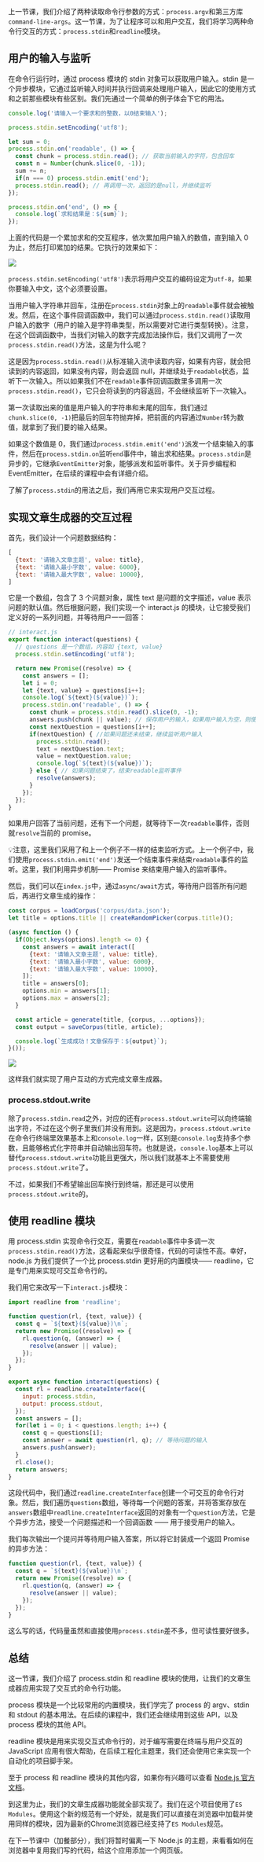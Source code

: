 上一节课，我们介绍了两种读取命令行参数的方式：`process.argv`和第三方库`command-line-args`。这一节课，为了让程序可以和用户交互，我们将学习两种命令行交互的方式：`process.stdin`和`readline`模块。

## 用户的输入与监听

在命令行运行时，通过 process 模块的 stdin 对象可以获取用户输入。stdin 是一个异步模块，它通过监听输入时间并执行回调来处理用户输入，因此它的使用方式和之前那些模块有些区别。我们先通过一个简单的例子体会下它的用法。

```js
console.log('请输入一个要求和的整数，以0结束输入');

process.stdin.setEncoding('utf8');

let sum = 0;
process.stdin.on('readable', () => {
  const chunk = process.stdin.read(); // 获取当前输入的字符，包含回车
  const n = Number(chunk.slice(0, -1));
  sum += n;
  if(n === 0) process.stdin.emit('end');
  process.stdin.read(); // 再调用一次，返回的是null，并继续监听
});

process.stdin.on('end', () => {
  console.log(`求和结果是：${sum}`);
});
```

上面的代码是一个累加求和的交互程序，依次累加用户输入的数值，直到输入 0 为止，然后打印累加的结果。它执行的效果如下：

![](https://p4.ssl.qhimg.com/t01cd056009030ce833.jpg)

`process.stdin.setEncoding('utf8')`表示将用户交互的编码设定为`utf-8`，如果你要输入中文，这个必须要设置。

当用户输入字符串并回车，注册在`process.stdin`对象上的`readable`事件就会被触发。然后，在这个事件回调函数中，我们可以通过`process.stdin.read()`读取用户输入的数字（用户的输入是字符串类型，所以需要对它进行类型转换）。注意，在这个回调函数中，当我们对输入的数字完成加法操作后，我们又调用了一次`process.stdin.read()`方法，这是为什么呢？

这是因为`process.stdin.read()`从标准输入流中读取内容，如果有内容，就会把读到的内容返回，如果没有内容，则会返回 null，并继续处于`readable`状态，监听下一次输入。所以如果我们不在`readable`事件回调函数里多调用一次`process.stdin.read()`，它只会将读到的内容返回，不会继续监听下一次输入。

第一次读取出来的值是用户输入的字符串和末尾的回车，我们通过`chunk.slice(0, -1)`把最后的回车符抛弃掉，把前面的内容通过`Number`转为数值，就拿到了我们要的输入结果。

如果这个数值是 0，我们通过`process.stdin.emit('end')`派发一个结束输入的事件，然后在`process.stdin.on`监听`end`事件中，输出求和结果。`process.stdin`是异步的，它继承`EventEmitter`对象，能够派发和监听事件。关于异步编程和EventEmitter，在后续的课程中会有详细介绍。

了解了`process.stdin`的用法之后，我们再用它来实现用户交互过程。

## 实现文章生成器的交互过程

首先，我们设计一个问题数据结构：

```js
[
  {text: '请输入文章主题', value: title},
  {text: '请输入最小字数', value: 6000},
  {text: '请输入最大字数', value: 10000},
]
```

它是一个数组，包含了 3 个问题对象，属性 text 是问题的文字描述，value 表示问题的默认值。然后根据问题，我们实现一个 interact.js 的模块，让它接受我们定义好的一系列问题，并等待用户一一回答：

```js
// interact.js
export function interact(questions) {
  // questions 是一个数组，内容如 {text, value}
  process.stdin.setEncoding('utf8');

  return new Promise((resolve) => {
    const answers = [];
    let i = 0;
    let {text, value} = questions[i++];
    console.log(`${text}(${value})`);
    process.stdin.on('readable', () => {
      const chunk = process.stdin.read().slice(0, -1);
      answers.push(chunk || value); // 保存用户的输入，如果用户输入为空，则使用缺省值
      const nextQuestion = questions[i++];
      if(nextQuestion) { //如果问题还未结束，继续监听用户输入
        process.stdin.read();
        text = nextQuestion.text;
        value = nextQuestion.value;
        console.log(`${text}(${value})`);
      } else { // 如果问题结束了，结束readable监听事件
        resolve(answers);
      }
    });
  });
}
```

如果用户回答了当前问题，还有下一个问题，就等待下一次`readable`事件，否则就`resolve`当前的 promise。

💡注意，这里我们采用了和上一个例子不一样的结束监听方式。上一个例子中，我们使用`process.stdin.emit('end')`发送一个结束事件来结束`readable`事件的监听。这里，我们利用异步机制—— Promise 来结束用户输入的监听事件。

然后，我们可以在`index.js`中，通过`async/await`方式，等待用户回答所有问题后，再进行文章生成的操作：

```js
const corpus = loadCorpus('corpus/data.json');
let title = options.title || createRandomPicker(corpus.title)();

(async function () {
  if(Object.keys(options).length <= 0) {
    const answers = await interact([
      {text: '请输入文章主题', value: title},
      {text: '请输入最小字数', value: 6000},
      {text: '请输入最大字数', value: 10000},
    ]);
    title = answers[0];
    options.min = answers[1];
    options.max = answers[2];
  }

  const article = generate(title, {corpus, ...options});
  const output = saveCorpus(title, article);

  console.log(`生成成功！文章保存于：${output}`);
}());
```

![](https://p4.ssl.qhimg.com/t015e026b29951f7bba.jpg)

这样我们就实现了用户互动的方式完成文章生成器。

### process.stdout.write

除了`process.stdin.read`之外，对应的还有`process.stdout.write`可以向终端输出字符，不过在这个例子里我们并没有用到。这是因为，`process.stdout.write`在命令行终端里效果基本上和`console.log`一样，区别是`console.log`支持多个参数，且能够格式化字符串并自动输出回车符。也就是说，`console.log`基本上可以替代`process.stdout.write`功能且更强大，所以我们就基本上不需要使用`process.stdout.write`了。

不过，如果我们不希望输出回车换行到终端，那还是可以使用`process.stdout.write`的。

## 使用 readline 模块

用 process.stdin 实现命令行交互，需要在`readable`事件中多调一次`process.stdin.read()`方法，这看起来似乎很奇怪，代码的可读性不高。幸好，node.js 为我们提供了一个比 process.stdin 更好用的内置模块—— readline，它是专门用来实现可交互命令行的。

我们用它来改写一下`interact.js`模块：

```js
import readline from 'readline';

function question(rl, {text, value}) {
  const q = `${text}(${value})\n`;
  return new Promise((resolve) => {
    rl.question(q, (answer) => {
      resolve(answer || value);
    });
  });
}

export async function interact(questions) {
  const rl = readline.createInterface({
    input: process.stdin,
    output: process.stdout,
  });
  const answers = [];
  for(let i = 0; i < questions.length; i++) {
    const q = questions[i];
    const answer = await question(rl, q); // 等待问题的输入
    answers.push(answer);
  }
  rl.close();
  return answers;
}
```

这段代码中，我们通过`readline.createInterface`创建一个可交互的命令行对象。然后，我们遍历`questions`数组，等待每一个问题的答案，并将答案存放在`answers`数组中`readline.createInterface`返回的对象有一个`question`方法，它是个异步方法，接受一个问题描述和一个回调函数 —— 用于接受用户的输入。

我们每次输出一个提问并等待用户输入答案，所以将它封装成一个返回 Promise 的异步方法：

```js
function question(rl, {text, value}) {
  const q = `${text}(${value})\n`;
  return new Promise((resolve) => {
    rl.question(q, (answer) => {
      resolve(answer || value);
    });
  });
}
```

这么写的话，代码量虽然和直接使用`process.stdin`差不多，但可读性要好很多。

## 总结

这一节课，我们介绍了 process.stdin 和 readline 模块的使用，让我们的文章生成器应用实现了交互式的命令行功能。

process 模块是一个比较常用的内置模块，我们学完了 process 的 argv、stdin 和 stdout 的基本用法。在后续的课程中，我们还会继续用到这些 API，以及 process 模块的其他 API。

readline 模块是用来实现交互式命令行的，对于编写需要在终端与用户交互的 JavaScript 应用有很大帮助，在后续工程化主题里，我们还会使用它来实现一个自动化的项目脚手架。

至于 process 和 readline 模块的其他内容，如果你有兴趣可以查看 [Node.js 官方文档](https://nodejs.org/dist/latest-v13.x/docs/api)。

到这里为止，我们的文章生成器功能就全部实现了。我们在这个项目使用了`ES Modules`。使用这个新的规范有一个好处，就是我们可以直接在浏览器中加载并使用同样的模块，因为最新的Chrome浏览器已经支持了`ES Modules`规范。

在下一节课中（加餐部分），我们将暂时偏离一下 Node.js 的主题，来看看如何在浏览器中复用我们写的代码，给这个应用添加一个网页版。
